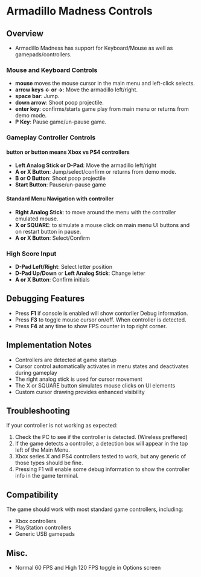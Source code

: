 # Armadillo Madness Controls

## Overview

- Armadillo Madness has support for Keyboard/Mouse as well as gamepads/controllers.

### Mouse and Keyboard Controls
- **mouse** moves the mouse cursor in the main menu and left-click selects.
- **arrow keys <- or ->**: Move the armadillo left/right.
- **space bar**: Jump.
- **down arrow**: Shoot poop projectile.
- **enter key**: confirms/starts game play from main menu or returns from demo mode.
- **P Key**: Pause game/un-pause game.

### Gameplay Controller Controls
#### button or button means Xbox vs PS4 controllers
- **Left Analog Stick or D-Pad**: Move the armadillo left/right
- **A or X Button**: Jump/select/confirm or returns from demo mode.
- **B or O Button**: Shoot poop projectile
- **Start Button**: Pause/un-pause game

#### Standard Menu Navigation with controller
- **Right Analog Stick**: to move around the menu with the controller emulated mouse.
- **X or SQUARE**: to simulate a mouse click on main menu UI buttons and on restart button in pause.
- **A or X Button**: Select/Confirm

### High Score Input

- **D-Pad Left/Right**: Select letter position
- **D-Pad Up/Down** or **Left Analog Stick**: Change letter
- **A or X Button**: Confirm initials

## Debugging Features

- Press **F1** if console is enabled will show contorller Debug information.
- Press **F3** to toggle mouse cursor on/off. When controller is detected.
- Press **F4** at any time to show FPS counter in top right corner.

## Implementation Notes

- Controllers are detected at game startup
- Cursor control automatically activates in menu states and deactivates during gameplay
- The right analog stick is used for cursor movement
- The X or SQUARE button simulates mouse clicks on UI elements
- Custom cursor drawing provides enhanced visibility

## Troubleshooting

If your controller is not working as expected:

1. Check the PC to see if the controller is detected. (Wireless preffered)
2. If the game detects a controller, a detection box will appear in the top left of the Main Menu.
3. Xbox series X and PS4 controllers tested to work, but any generic of those types should be fine.
4. Pressing F1 will enable some debug information to show the controller info in the game terminal.

## Compatibility

The game should work with most standard game controllers, including:
- Xbox controllers
- PlayStation controllers
- Generic USB gamepads

## Misc.
- Normal 60 FPS and High 120 FPS toggle in Options screen
